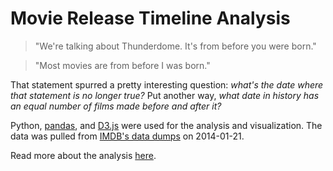 Movie Release Timeline Analysis
===============================

> "We're talking about Thunderdome. It's from before you were born."

> "Most movies are from before I was born."

That statement spurred a pretty interesting question: *what's the date where that 
statement is no longer true?* Put another way, *what date in history has an equal 
number of films made before and after it?*

Python, [pandas](http://pandas.pydata.org/), and [D3.js](http://d3js.org/) were used for the analysis and visualization. 
The data was pulled from [IMDB's data dumps](http://www.imdb.com/interfaces) on 2014-01-21.

Read more about the analysis [here](http://reda.io/1aO2tUH).
